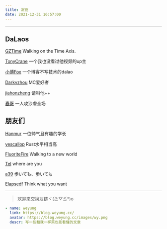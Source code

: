 ```yaml
---
title: 友链
date: 2021-12-31 16:57:00
---
```


********************************

## DaLaos

[GZTime](https://blog.gztime.cc/) Walking on the Time Axis.

[TonyCrane](https://blog.tonycrane.cc) 一个我也没看过他视频的up主

[小傅Fox](https://xfox.me/) 一个博客不写技术的dalao

[Darkyzhou](https://darkyzhou.net) MC爱好者

[jiahonzheng](https://blog.jiahonzheng.com) 请叫他++

[春哥](https://www.zhihu.com/people/ZM_________J) 一人攻沙虐全场

## 朋友们

[Hanmur](https://hanmur.cn/) 一位帅气且有趣的学长

[yescallop](https://yescallop.cn) Rust水平相当高

[FluoriteFire](https://fluoritefire.github.io/) Walking to a new world

[Tel](https://lin-yz.fun) where are you

[a39](http://www.asuka39.top/) 歩いても、歩いても

[Elapsedf](elapsedf.cn) Think what you want

********************************

> 欢迎来交换友链ヾ(≧▽≦*)o

```yaml
- name: weyung
  link: https://blog.weyung.cc/
  avatar: https://blog.weyung.cc/images/wy.png
  descr: 写一些和我一样菜也能看懂的文章
```
